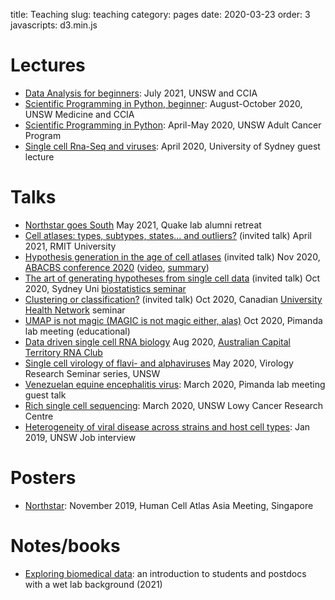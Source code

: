 title: Teaching
slug: teaching
category: pages
date: 2020-03-23
order: 3
javascripts: d3.min.js


# Lectures
- [Data Analysis for beginners](https://cloudstor.aarnet.edu.au/plus/s/NiRRHtC1C33Kzyv): July 2021, UNSW and CCIA
- [Scientific Programming in Python, beginner](https://cloudstor.aarnet.edu.au/plus/s/QkuFmKL1aFTLggj): August-October 2020, UNSW Medicine and CCIA
- [Scientific Programming in Python](https://drive.google.com/drive/folders/1Q7QpTqu6nJCcIQxHZrSMkpOVg1ZHHSLf?usp=sharing): April-May 2020, UNSW Adult Cancer Program
- [Single cell Rna-Seq and viruses](https://docs.google.com/presentation/d/1VY9fHmkmXEJ1f2TQx65qXzOWm5KsuXVwRg7-SLncgYA): April 2020, University of Sydney guest lecture

# Talks
- [Northstar goes South](https://cloudstor.aarnet.edu.au/plus/s/PmjsR5tOy0cnvaa/download) May 2021, Quake lab alumni retreat
- [Cell atlases: types, subtypes, states... and outliers?](https://cloudstor.aarnet.edu.au/plus/s/KnOkYpy2dIQVjTC/download) (invited talk) April 2021, RMIT University
- [Hypothesis generation in the age of cell atlases](https://cloudstor.aarnet.edu.au/plus/s/ypozP93XV82wd7l/download) (invited talk) Nov 2020, [ABACBS conference 2020](https://abacbs2020.abacbs.org/) ([video](https://abacbs2020.abacbs.org/Hypothesis-generation-in-the-age-of-cell-atlases/), [summary](https://cloudstor.aarnet.edu.au/plus/s/OouOQbPkXKnTD5I))
- [The art of generating hypotheses from single cell data](https://cloudstor.aarnet.edu.au/plus/s/dbVcKb6SaDHmzyB/download) (invited talk) Oct 2020, Sydney Uni [biostatistics seminar](https://www.maths.usyd.edu.au/u/SemConf/StatisticalBioinformatics.html)
- [Clustering or classification?](https://cloudstor.aarnet.edu.au/plus/s/saMxHkpT3fLz0BG/download) (invited talk) Oct 2020, Canadian [University Health Network](https://www.uhnresearch.ca/) seminar
- [UMAP is not magic (MAGIC is not magic either, alas)](https://cloudstor.aarnet.edu.au/plus/s/1AvrWLNQacKhUUW/download) Oct 2020, Pimanda lab meeting (educational)
- [Data driven single cell RNA biology](https://cloudstor.aarnet.edu.au/plus/s/CgprWME2GaCIZce/download) Aug 2020, [Australian Capital Territory RNA Club](https://theactrna.club/)
- [Single cell virology of flavi- and alphaviruses](https://docs.google.com/presentation/d/1M5b9hJTUXkgfs6CKbwNiePi0goQ8T7PZYQGy0UcyldM/edit?usp=sharing) May 2020, Virology Research Seminar series, UNSW
- [Venezuelan equine encephalitis virus](https://docs.google.com/presentation/d/1pLEzF1f8SAEG0U6yoc9_ACoik6iLXOfnmkzcQwWmWOY/edit?usp=sharing): March 2020, Pimanda lab meeting guest talk
- [Rich single cell sequencing](https://docs.google.com/presentation/d/1lA3IU7FXRaG6VGdL63ANPtQedE_ioSjCFJBaSEVnLVI): March 2020, UNSW Lowy Cancer Research Centre
- [Heterogeneity of viral disease across strains and host cell types](https://cloudstor.aarnet.edu.au/plus/s/a6rmE7kpkdixXgu): Jan 2019, UNSW Job interview

# Posters
- [Northstar](https://drive.google.com/file/d/1YH1hFtFajIdiJdnDJ577auEvCgNzFBRr): November 2019, Human Cell Atlas Asia Meeting, Singapore

# Notes/books
- [Exploring biomedical data](https://cloudstor.aarnet.edu.au/plus/s/kNi0zCUUsDJfIow/download): an introduction to students and postdocs with a wet lab background (2021)
